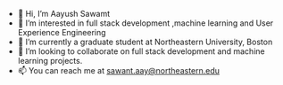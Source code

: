 - 👋 Hi, I’m Aayush Sawamt
- 👀 I’m interested in full stack development ,machine learning and User Experience Engineering
- 🌱 I’m currently a graduate student at Northeastern University, Boston
- 💞️ I’m looking to collaborate on full stack development and machine learning projects.
- 📫 You can reach me at sawant.aay@northeastern.edu

<!---
aayushNortheastern1905/aayushNortheastern1905 is a ✨ special ✨ repository because its `README.md` (this file) appears on your GitHub profile.
You can click the Preview link to take a look at your changes.
--->

